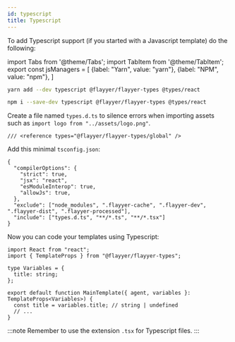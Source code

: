 ```yaml
---
id: typescript
title: Typescript
---
```


To add Typescript support (if you started with a Javascript template) do the following:

<!-- MDX variables -->
import Tabs from '@theme/Tabs';
import TabItem from '@theme/TabItem';
export const jsManagers = [
  {label: "Yarn", value: "yarn"},
  {label: "NPM", value: "npm"},
]

<Tabs groupId="js-manager" defaultValue="yarn" values={jsManagers}>
<TabItem value="yarn">

```bash title="Terminal.app"
yarn add --dev typescript @flayyer/flayyer-types @types/react
```

</TabItem>

<TabItem value="npm">

```bash title="Terminal.app"
npm i --save-dev typescript @flayyer/flayyer-types @types/react
```

</TabItem>
</Tabs>

Create a file named `types.d.ts` to silence errors when importing assets such as `import logo from "../assets/logo.png"`.

```tsx title="types.d.ts"
/// <reference types="@flayyer/flayyer-types/global" />
```

Add this minimal `tsconfig.json`:

```tsx title="tsconfig.json"
{
  "compilerOptions": {
    "strict": true,
    "jsx": "react",
    "esModuleInterop": true,
    "allowJs": true,
  },
  "exclude": ["node_modules", ".flayyer-cache", ".flayyer-dev", ".flayyer-dist", ".flayyer-processed"],
  "include": ["types.d.ts", "**/*.ts", "**/*.tsx"]
}
```

Now you can code your templates using Typescript:

```tsx title="templates/main.tsx"
import React from "react";
import { TemplateProps } from "@flayyer/flayyer-types";

type Variables = {
  title: string;
};

export default function MainTemplate({ agent, variables }: TemplateProps<Variables>) {
  const title = variables.title; // string | undefined
  // ...
}
```

:::note
Remember to use the extension `.tsx` for Typescript files.
:::
